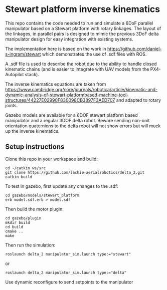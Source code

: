 # Stewart platform inverse kinematics

This repo contains the code needed to run and simulate a 6DoF parallel manipulator based on a Stewart platform with rotary linkages. The layout of the linkages, in parallel pairs is designed to mimic the previous 3DoF delta manipulator design for easy integration with existing systems.

The implementation here is based on the work in https://github.com/daniel-s-ingram/stewart which demonstrates the use of .sdf files with ROS.

A .sdf file is used to describe the robot due to the ability to handle closed kinematic chains (and is easier to integrate with UAV models from the PX4-Autopilot stack). 

The inverse kinematics equations are taken from https://www.cambridge.org/core/journals/robotica/article/kinematic-and-dynamic-analysis-of-stewart-platformbased-machine-tool-structures/44227E02990F830098CB3897F3AED707 and adapted to rotary joints.

Gazebo models are available for a 6DOF stewart platform based manipulator and a regular 3DOF delta robot. Beware sending non-unit orientation quaternions to the delta robot will not show errors but will muck up the inverse kinematics.

## Setup instructions
Clone this repo in your workspace and build:
```
cd ~/catkin_ws/src
git clone https://github.com/lachie-aerialrobotics/delta_2.git
catkin build
```
To test in gazebo, first update any changes to the .sdf:
```
cd gazebo/models/stewart_platform
erb model.sdf.erb > model.sdf
```
Then build the motor plugin:
```
cd gazebo/plugin
mkdir build
cd build
cmake ..
make
```

Then run the simulation:
```
roslaunch delta_2 manipulator_sim.launch type:="stewart"
```
or
```
roslaunch delta_2 manipulator_sim.launch type:="delta"
```
Use dynamic reconfigure to send setpoints to the manipulator

